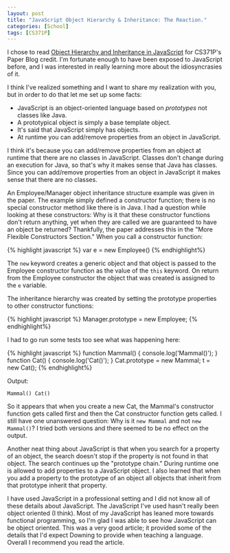 ```yaml
---
layout: post
title: "JavaScript Object Hierarchy & Inheritance: The Reaction."
categories: [School]
tags: [CS371P]
---
```


I chose to read [Object Hierarchy and Inheritance in JavaScript](http://www.cs.rit.edu/~atk/JavaScript/manuals/jsobj/) for CS371P's Paper Blog credit. I'm fortunate enough to have been exposed to JavaScript before, and I was interested in really learning more about the idiosyncrasies of it.

I think I've realized something and I want to share my realization with you, but in order to do that let me set up some facts:

* JavaScript is an object-oriented language based on _prototypes_ not classes like Java.
* A prototypical object is simply a base template object.
* It's said that JavaScript simply has objects.
* At runtime you can add/remove properties from an object in JavaScript.

I think it's because you can add/remove properties from an object at runtime that there are no classes in JavaScript. Classes don't change during an execution for Java, so that's why it makes sense that Java has classes. Since you can add/remove properties from an object in JavaScript it makes sense that there are no classes.

An Employee/Manager object inheritance structure example was given in the paper. The example simply defined a constructor function; there is no special constructor method like there is in Java. I had a question while looking at these constructors: Why is it that these constructor functions don't return anything, yet when they are called we are guaranteed to have an object be returned? Thankfully, the paper addresses this in the "More Flexible Constructors Section." When you call a constructor function:

{% highlight javascript %}
var e = new Employee()
{% endhighlight%}

The `new` keyword creates a generic object and that object is passed to the Employee constructor function as the value of the `this` keyword. On return from the Employee constructor the object that was created is assigned to the `e` variable.

The inheritance hierarchy was created by setting the prototype properties to other constructor functions:

{% highlight javascript %}
Manager.prototype = new Employee;
{% endhighlight%}

I had to go run some tests too see what was happening here:

{% highlight javascript %}
function Mammal() {
	console.log('Mammal()');
}
function Cat() {
	console.log('Cat()');
}
Cat.prototype = new Mammal;
t = new Cat();
{% endhighlight%}

Output:

`
Mammal()
Cat()
`

So it appears that when you create a new Cat, the Mammal's constructor function gets called first and then the Cat constructor function gets called. I still have one unanswered question: Why is it `new Mammal` and not `new Mammal()`? I tried both versions and there seemed to be no effect on the output.

Another neat thing about JavaScript is that when you search for a property of an object, the search doesn't stop if the property is not found in that object. The search continues up the "prototype chain." During runtime one is allowed to add properties to a JavaScript object. I also learned that when you add a property to the prototype of an object all objects that inherit from that prototype inherit that property.

I have used JavaScript in a professional setting and I did not know all of these details about JavaScript. The JavaScript I've used hasn't really been object oriented (I think). Most of my JavaScript has leaned more towards functional programming, so I'm glad I was able to see how JavaScript can be object oriented. This was a very good article; it provided some of the details that I'd expect Downing to provide when teaching a language. Overall I recommend you read the article.
